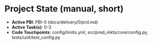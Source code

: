 # Project State (manual, short)
- **Active PBI**: PBI-0 (docs/delivery/0/prd.md)
- **Active Task(s)**: 0-3
- **Code Touchpoints**: config/limits.yml, src/pred_mkts/core/config.py, tests/unit/test_config.py

